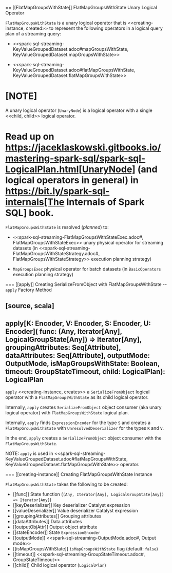== [[FlatMapGroupsWithState]] FlatMapGroupsWithState Unary Logical Operator

`FlatMapGroupsWithState` is a unary logical operator that is <<creating-instance, created>> to represent the following operators in a logical query plan of a streaming query:

* <<spark-sql-streaming-KeyValueGroupedDataset.adoc#mapGroupsWithState, KeyValueGroupedDataset.mapGroupsWithState>>

* <<spark-sql-streaming-KeyValueGroupedDataset.adoc#flatMapGroupsWithState, KeyValueGroupedDataset.flatMapGroupsWithState>>

[NOTE]
====
A unary logical operator (`UnaryNode`) is a logical operator with a single <<child, child>> logical operator.

Read up on https://jaceklaskowski.gitbooks.io/mastering-spark-sql/spark-sql-LogicalPlan.html[UnaryNode] (and logical operators in general) in https://bit.ly/spark-sql-internals[The Internals of Spark SQL] book.
====

`FlatMapGroupsWithState` is resolved (_planned_) to:

* <<spark-sql-streaming-FlatMapGroupsWithStateExec.adoc#, FlatMapGroupsWithStateExec>> unary physical operator for streaming datasets (in <<spark-sql-streaming-FlatMapGroupsWithStateStrategy.adoc#, FlatMapGroupsWithStateStrategy>> execution planning strategy)

* `MapGroupsExec` physical operator for batch datasets (in `BasicOperators` execution planning strategy)

=== [[apply]] Creating SerializeFromObject with FlatMapGroupsWithState -- `apply` Factory Method

[source, scala]
----
apply[K: Encoder, V: Encoder, S: Encoder, U: Encoder](
  func: (Any, Iterator[Any], LogicalGroupState[Any]) => Iterator[Any],
  groupingAttributes: Seq[Attribute],
  dataAttributes: Seq[Attribute],
  outputMode: OutputMode,
  isMapGroupsWithState: Boolean,
  timeout: GroupStateTimeout,
  child: LogicalPlan): LogicalPlan
----

`apply` <<creating-instance, creates>> a `SerializeFromObject` logical operator with a `FlatMapGroupsWithState` as its child logical operator.

Internally, `apply` creates `SerializeFromObject` object consumer (aka unary logical operator) with `FlatMapGroupsWithState` logical plan.

Internally, `apply` finds `ExpressionEncoder` for the type `S` and creates a `FlatMapGroupsWithState` with `UnresolvedDeserializer` for the types `K` and `V`.

In the end, `apply` creates a `SerializeFromObject` object consumer with the `FlatMapGroupsWithState`.

NOTE: `apply` is used in <<spark-sql-streaming-KeyValueGroupedDataset.adoc#flatMapGroupsWithState, KeyValueGroupedDataset.flatMapGroupsWithState>> operator.

=== [[creating-instance]] Creating FlatMapGroupsWithState Instance

`FlatMapGroupsWithState` takes the following to be created:

* [[func]] State function (`(Any, Iterator[Any], LogicalGroupState[Any]) => Iterator[Any]`)
* [[keyDeserializer]] Key deserializer Catalyst expression
* [[valueDeserializer]] Value deserializer Catalyst expression
* [[groupingAttributes]] Grouping attributes
* [[dataAttributes]] Data attributes
* [[outputObjAttr]] Output object attribute
* [[stateEncoder]] State `ExpressionEncoder`
* [[outputMode]] <<spark-sql-streaming-OutputMode.adoc#, Output mode>>
* [[isMapGroupsWithState]] `isMapGroupsWithState` flag (default: `false`)
* [[timeout]] <<spark-sql-streaming-GroupStateTimeout.adoc#, GroupStateTimeout>>
* [[child]] Child logical operator (`LogicalPlan`)
